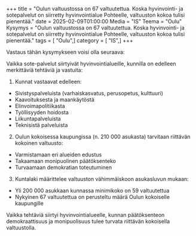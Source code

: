 +++
title = "Oulun valtuustossa on 67 valtuutettua. Koska hyvinvointi- ja sotepalvelut on siirretty hyvinvointialue Pohteelle, valtuuston kokoa tulisi pienentää."
date = 2025-02-09T01:00:00
Media = "IS"
Teema = "Oulu"
Kysymys = "Oulun valtuustossa on 67 valtuutettua. Koska hyvinvointi- ja sotepalvelut on siirretty hyvinvointialue Pohteelle, valtuuston kokoa tulisi pienentää."
tags = [ "Oulu",]
category = [ "IS",]
+++

Vastaus tähän kysymykseen voisi olla seuraava:

Vaikka sote-palvelut siirtyivät hyvinvointialueille, kunnilla on edelleen merkittäviä tehtäviä ja vastuita:

1. Kunnat vastaavat edelleen:
- Sivistyspalveluista (varhaiskasvatus, perusopetus, kulttuuri)
- Kaavoituksesta ja maankäytöstä
- Elinvoimapolitiikasta
- Työllisyyden hoidosta
- Liikuntapalveluista
- Teknisistä palveluista

2. Oulun kokoisessa kaupungissa (n. 210 000 asukasta) tarvitaan riittävän kokoinen valtuusto:
- Varmistamaan eri alueiden edustus
- Takaamaan monipuolinen päätöksenteko
- Turvaamaan demokratian toteutuminen

3. Kuntalaki määrittelee valtuuston vähimmäiskoon asukasluvun mukaan:
- Yli 200 000 asukkaan kunnassa minimikoko on 59 valtuutettua
- Nykyinen 67 valtuutettua on perusteltu määrä Oulun kokoiselle kaupungille

Vaikka tehtäviä siirtyi hyvinvointialueelle, kunnan päätöksenteon demokraattisuus ja monipuolisuus tulee turvata riittävän kokoisella valtuustolla.